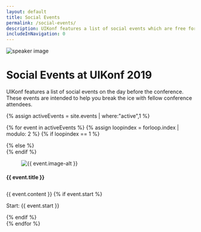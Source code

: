 ```yaml
---
layout: default
title: Social Events
permalink: /social-events/
description: UIKonf features a list of social events which are free for conference attendees
includeInNavigation: 0
---
```


<div class="headerimage uk-position-relative" style="background-image: url({{ site.baseurl }}/static/images/speakers-header-cropped.jpg);" uk-parallax="bgx: -50">
  <img class="uk-invisible" src="{{ site.baseurl }}/static/images/speakers-header-cropped.jpg" alt="speaker image">
  <div class="uk-position-cover uk-flex uk-flex-center uk-flex-middle uk-flex-column">
    <div class="teaser">
	    <div class="uk-container uk-container-center">
				<div class="uk-grid">
        	<div class="uk-width-1-1">
        		<h1>Social Events at UIKonf 2019</h1>
			 	   	<p>UIKonf features a list of social events on the day before the conference. These events are intended to help you break the ice with fellow conference attendees.</p> 
					</div>
				</div>
			</div>
    </div>
  </div>
</div>

{% assign activeEvents = site.events | where:"active",1 %}

{% for event in activeEvents %}
{% assign loopindex = forloop.index | modulo: 2 %}
  {% if loopindex == 1 %}
  <div class="backshape opposite light-grey">
  {% else %}
  <div class="backshape opposite">
  {% endif %}	
		<div class="wrapper">
			<div class="uk-container uk-container-center uk-margin-large-top">
    		<div class="uk-grid">
	    		<div class="uk-width-medium-1-3 uk-width-small-1-1 uk-width-large-1-3">
      			<a name="{{ event.anchor }}"></a>
						<div class="box">
      				<figure class="uk-overlay uk-overlay-hover"><img src="/static/images/events/{{ event.image }}" alt="{{ event.image-alt }}"> </figure>
		        	<div  class="info-box small">
		          	<h4>{{ event.title }}</h4>
		        	</div>
		      	</div>
	      	</div> 
					<div class="uk-width-medium-2-3 uk-width-small-1-1 uk-width-large-2-3" style="padding-top:10px;">
						{{ event.content }}
	       		{% if event.start %}
	       			<p>Start: {{ event.start }}</p>
						{% endif %}	
	      	</div>
	  		</div>
			</div>
		</div>
	</div>
{% endfor %}

<!-- <div class="straight light-grey">
  <div class="wrapper">
    <div class="uk-container uk-container-center uk-margin-large-top">
        <div class="uk-width-1-1">
        <p>You can register your social event ticket through the confirmation email you received after registering your main conference ticket. </p>
            <p>If you already hold a UIKonf ticket, but haven't received an email to book an event ticket, <a href="mailto:questions@uikonf.com?subject=Social event tickets&body=Hi, I didn't receive the email to book a ticket for the social events. My UIKonf ticket reference is:" target="_blank">please contact us</a> with your booking reference.</p>
        <p>If you would like to guide one of the tours, <a href="mailto:questions@uikonf.com?subject=Social events guide">get in touch with us</a>.</p>
        </div>
    </div>
  </div>
</div> -->

